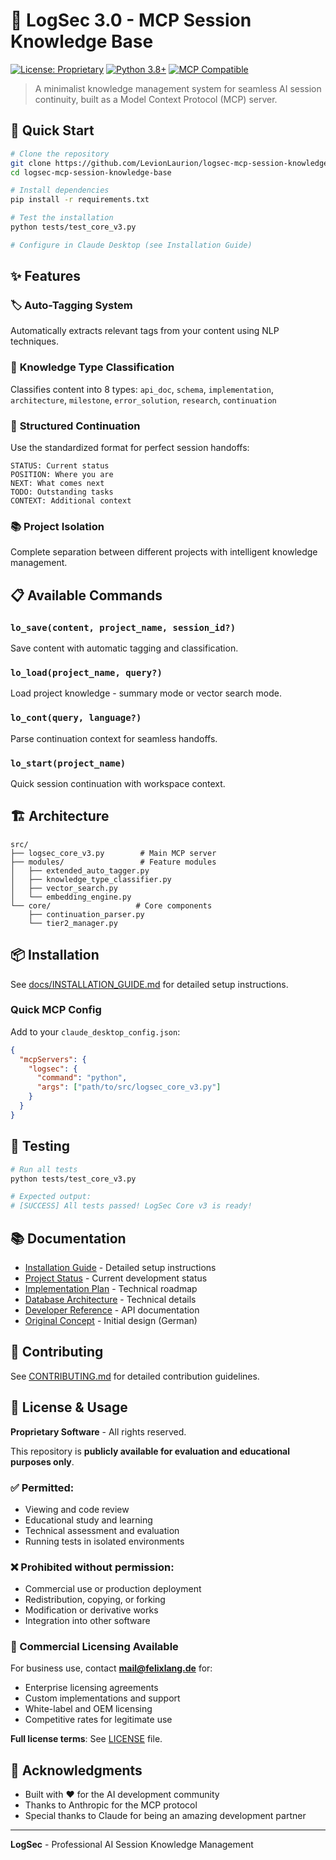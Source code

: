 # 🧠 LogSec 3.0 - MCP Session Knowledge Base

[![License: Proprietary](https://img.shields.io/badge/License-Proprietary-red.svg)](LICENSE)
[![Python 3.8+](https://img.shields.io/badge/python-3.8+-blue.svg)](https://www.python.org/downloads/)
[![MCP Compatible](https://img.shields.io/badge/MCP-Compatible-green.svg)](https://modelcontextprotocol.io/)

> A minimalist knowledge management system for seamless AI session continuity, built as a Model Context Protocol (MCP) server.

## 🚀 Quick Start

```bash
# Clone the repository
git clone https://github.com/LevionLaurion/logsec-mcp-session-knowledge-base.git
cd logsec-mcp-session-knowledge-base

# Install dependencies
pip install -r requirements.txt

# Test the installation
python tests/test_core_v3.py

# Configure in Claude Desktop (see Installation Guide)
```

## ✨ Features

### 🏷️ **Auto-Tagging System**
Automatically extracts relevant tags from your content using NLP techniques.

### 🧩 **Knowledge Type Classification**
Classifies content into 8 types: `api_doc`, `schema`, `implementation`, `architecture`, `milestone`, `error_solution`, `research`, `continuation`

### 🔄 **Structured Continuation**
Use the standardized format for perfect session handoffs:
```
STATUS: Current status
POSITION: Where you are
NEXT: What comes next
TODO: Outstanding tasks
CONTEXT: Additional context
```

### 📚 **Project Isolation**
Complete separation between different projects with intelligent knowledge management.

## 📋 Available Commands

### `lo_save(content, project_name, session_id?)`
Save content with automatic tagging and classification.

### `lo_load(project_name, query?)`
Load project knowledge - summary mode or vector search mode.

### `lo_cont(query, language?)`
Parse continuation context for seamless handoffs.

### `lo_start(project_name)`
Quick session continuation with workspace context.

## 🏗️ Architecture

```
src/
├── logsec_core_v3.py        # Main MCP server
├── modules/                 # Feature modules
│   ├── extended_auto_tagger.py
│   ├── knowledge_type_classifier.py
│   ├── vector_search.py
│   └── embedding_engine.py
└── core/                   # Core components
    ├── continuation_parser.py
    └── tier2_manager.py
```

## 📦 Installation

See [docs/INSTALLATION_GUIDE.md](docs/INSTALLATION_GUIDE.md) for detailed setup instructions.

### Quick MCP Config

Add to your `claude_desktop_config.json`:
```json
{
  "mcpServers": {
    "logsec": {
      "command": "python",
      "args": ["path/to/src/logsec_core_v3.py"]
    }
  }
}
```

## 🧪 Testing

```bash
# Run all tests
python tests/test_core_v3.py

# Expected output:
# [SUCCESS] All tests passed! LogSec Core v3 is ready!
```

## 📚 Documentation

- [Installation Guide](docs/INSTALLATION_GUIDE.md) - Detailed setup instructions
- [Project Status](docs/LOGSEC_3.0_STATUS.md) - Current development status
- [Implementation Plan](docs/IMPLEMENTATION_PLAN.md) - Technical roadmap
- [Database Architecture](docs/DATABASE_ARCHITECTURE.md) - Technical details
- [Developer Reference](docs/DEVELOPER_REFERENCE.md) - API documentation
- [Original Concept](docs/LOGSEC_3.0_KONZEPT.md) - Initial design (German)

## 🤝 Contributing

See [CONTRIBUTING.md](CONTRIBUTING.md) for detailed contribution guidelines.

## 📄 License & Usage

**Proprietary Software** - All rights reserved.

This repository is **publicly available for evaluation and educational purposes only**.

### ✅ Permitted:
- Viewing and code review
- Educational study and learning  
- Technical assessment and evaluation
- Running tests in isolated environments

### ❌ Prohibited without permission:
- Commercial use or production deployment
- Redistribution, copying, or forking
- Modification or derivative works
- Integration into other software

### 💼 Commercial Licensing Available
For business use, contact **mail@felixlang.de** for:
- Enterprise licensing agreements
- Custom implementations and support
- White-label and OEM licensing
- Competitive rates for legitimate use

**Full license terms**: See [LICENSE](LICENSE) file.

## 🙏 Acknowledgments

- Built with ❤️ for the AI development community
- Thanks to Anthropic for the MCP protocol
- Special thanks to Claude for being an amazing development partner

---

**LogSec** - Professional AI Session Knowledge Management
